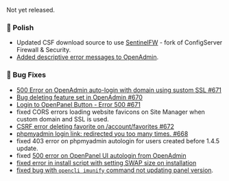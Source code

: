 Not yet released.

### 💅 Polish
- Updated CSF download source to use [SentinelFW](https://github.com/stefanpejcic/sentinelfw) - fork of ConfigServer Firewall & Security.
- [Added descriptive error messages to OpenAdmin](https://i.postimg.cc/BbVs5HdR/2025-09-05-19-31.png).

### 🐛 Bug Fixes
- [500 Error on OpenAdmin auto-login with domain using sustom SSL #671](https://github.com/stefanpejcic/OpenPanel/issues/671)
- [Bug deleting feature set in OpenAdmin #670](https://github.com/stefanpejcic/OpenPanel/issues/670)
- [Login to OpenPanel Button - Error 500 #671](https://github.com/stefanpejcic/OpenPanel/issues/671)
- fixed CORS errors loading website favicons on Site Manager when custom domain and SSL is used.
- [CSRF error deleting favorite on /account/favorites #672](https://github.com/stefanpejcic/OpenPanel/issues/672)
- [phpmyadmin login link: redirected you too many times. #668](https://github.com/stefanpejcic/OpenPanel/issues/668)
- fixed 403 error on phpmyadmin autologin for users created before 1.4.5 update.
- fixed [500 error on OpenPanel UI autologin from OpenAdmin](https://community.openpanel.org/d/191-500-error-on-openpanel-ui-autologin-from-openadmin)
- [fixed error in install script with setting SWAP size on installation](https://github.com/stefanpejcic/OpenPanel/pull/682/files)
- [fixed bug with `opencli imunify` command not updating panel version](https://github.com/stefanpejcic/opencli/pull/40/files).
